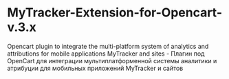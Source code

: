 # MyTracker-Extension-for-Opencart-v.3.x
Opencart plugin to integrate the multi-platform system of analytics and attributions for mobile applications MyTracker and sites - Плагин под OpenCart для интеграции мультиплатформенной системы аналитики и атрибуции для мобильных приложений MyTracker и сайтов
